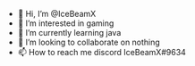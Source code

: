 - 👋 Hi, I’m @IceBeamX
- 👀 I’m interested in gaming
- 🌱 I’m currently learning java
- 💞️ I’m looking to collaborate on nothing
- 📫 How to reach me discord IceBeamX#9634

<!---
IceBeamX/IceBeamX is a ✨ special ✨ repository because its `README.md` (this file) appears on your GitHub profile.
You can click the Preview link to take a look at your changes.
--->
